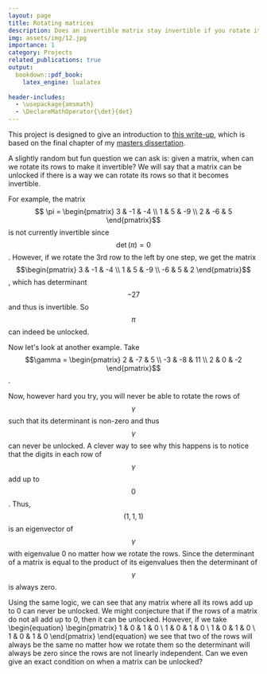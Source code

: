 ```yaml
---
layout: page
title: Rotating matrices
description: Does an invertible matrix stay invertible if you rotate its rows?
img: assets/img/12.jpg
importance: 1
category: Projects
related_publications: true
output: 
  bookdown::pdf_book:
    latex_engine: lualatex
    
header-includes:
  - \usepackage{amsmath}
  - \DeclareMathOperator{\det}{det}
---
```


This project is designed to give an introduction to [this write-up](pdf/Unlocking_Matrices.pdf), which is based on the final chapter of my [masters dissertation](pdf/PM.pdf).

A slightly random but fun question we can ask is: given a matrix, when can we rotate its rows to make it invertible? We will say that a matrix can be unlocked if there is a way we can rotate its rows so that it becomes invertible.

For example, the matrix  $$ \pi = \begin{pmatrix} 3 & -1 & -4 \\ 1 & 5 & -9 \\ 2 & -6 & 5 \end{pmatrix}$$ is not currently invertible since $$\det(\pi)=0$$. However, if we rotate the 3rd row to the left by one step, we get the matrix  $$\begin{pmatrix}
        3 & -1 & -4 \\
        1 & 5 & -9 \\
        -6 & 5 & 2
    \end{pmatrix}$$, which has determinant $$-27$$ and thus is invertible. So $$\pi$$ can indeed be unlocked.
    
Now let's look at another example. Take $$\gamma =
    \begin{pmatrix} 
    2 & -7 & 5 \\ 
    -3 & -8 & 11 \\
    2 & 0 & -2
    \end{pmatrix}$$. 
    

Now, however hard you try, you will never be able to rotate the rows of $$\gamma$$ such that its determinant is non-zero and thus $$\gamma$$ can never be unlocked. A clever way to see why this happens is to notice that the digits in each row of $$\gamma$$ add up to $$0$$. Thus, $$(1,1,1)$$ is an eigenvector of $$\gamma$$  with eigenvalue 0 no matter how we rotate the rows. Since the determinant of a matrix is equal to the product of its eigenvalues then the determinant of $$\gamma$$ is always zero. 
    
Using the same logic, we can see that any matrix where all its rows add up to 0 can never be unlocked. We might conjecture that if the rows of a matrix do not all add up to 0, then it can be unlocked. However, if we take
\begin{equation}
\begin{pmatrix}
1 & 0 & 1 & 0 \\
1 & 0 & 1 & 0 \\
1 & 0 & 1 & 0 \\
1 & 0 & 1 & 0 
\end{pmatrix}
\end{equation}
we see that two of the rows will always be the same no matter how we rotate them so the determinant will always be zero since the rows are not linearly independent. Can we even give an exact condition on when a matrix can be unlocked?

